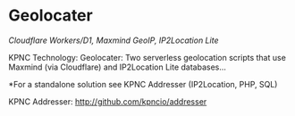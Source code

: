 
# Geolocater

*Cloudflare Workers/D1, Maxmind GeoIP, IP2Location Lite*

KPNC Technology: Geolocater: Two serverless geolocation scripts that use Maxmind (via Cloudflare) and IP2Location Lite databases...

\*For a standalone solution see KPNC Addresser (IP2Location, PHP, SQL)

KPNC Addresser: http://github.com/kpncio/addresser
